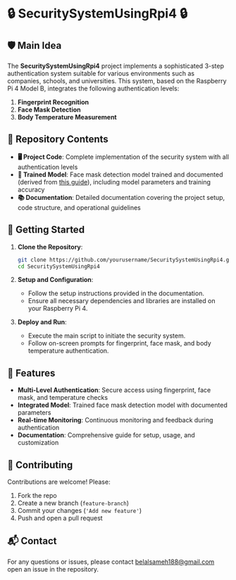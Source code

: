 # 🔒 SecuritySystemUsingRpi4 🔒

## 🛡️ Main Idea

The **SecuritySystemUsingRpi4** project implements a sophisticated 3-step authentication system suitable for various environments such as companies, schools, and universities. This system, based on the Raspberry Pi 4 Model B, integrates the following authentication levels:

1. **Fingerprint Recognition**
2. **Face Mask Detection**
3. **Body Temperature Measurement**

## 📂 Repository Contents

- **🖥️ Project Code**: Complete implementation of the security system with all authentication levels
- **👤 Trained Model**: Face mask detection model trained and documented (derived from [this guide](https://www.tomshardware.com/how-to/raspberry-pi-face-mask-detector)), including model parameters and training accuracy
- **📚 Documentation**: Detailed documentation covering the project setup, code structure, and operational guidelines

## 🚀 Getting Started

1. **Clone the Repository**:
    ```bash
    git clone https://github.com/yourusername/SecuritySystemUsingRpi4.git
    cd SecuritySystemUsingRpi4
    ```

2. **Setup and Configuration**:
    - Follow the setup instructions provided in the documentation.
    - Ensure all necessary dependencies and libraries are installed on your Raspberry Pi 4.

3. **Deploy and Run**:
    - Execute the main script to initiate the security system.
    - Follow on-screen prompts for fingerprint, face mask, and body temperature authentication.

## 🌟 Features

- **Multi-Level Authentication**: Secure access using fingerprint, face mask, and temperature checks
- **Integrated Model**: Trained face mask detection model with documented parameters
- **Real-time Monitoring**: Continuous monitoring and feedback during authentication
- **Documentation**: Comprehensive guide for setup, usage, and customization

## 🤝 Contributing

Contributions are welcome! Please:
1. Fork the repo
2. Create a new branch (`feature-branch`)
3. Commit your changes (`'Add new feature'`)
4. Push and open a pull request

## 📬 Contact

For any questions or issues, please contact belalsameh188@gmail.com open an issue in the repository.
